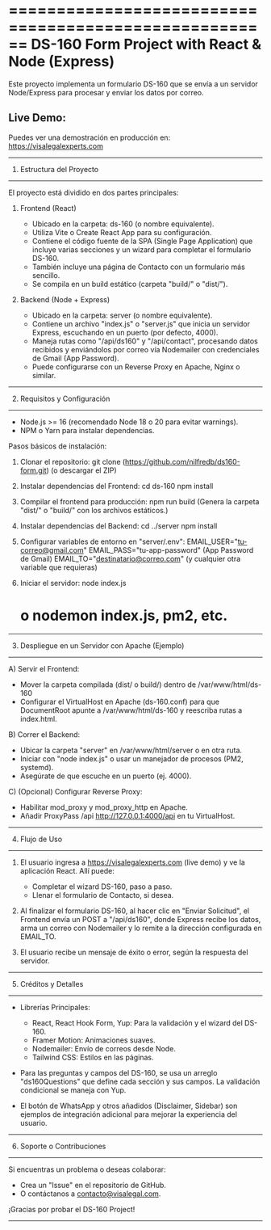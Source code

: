 ======================================================
 DS-160 Form Project with React & Node (Express)
======================================================

Este proyecto implementa un formulario DS-160 que se envía a un servidor Node/Express para procesar y enviar los datos por correo.

Live Demo:
----------
Puedes ver una demostración en producción en:
https://visalegalexperts.com

------------------------------------------------------
1. Estructura del Proyecto
------------------------------------------------------

El proyecto está dividido en dos partes principales:

1) Frontend (React)
   - Ubicado en la carpeta: ds-160 (o nombre equivalente).
   - Utiliza Vite o Create React App para su configuración.
   - Contiene el código fuente de la SPA (Single Page Application) que incluye
     varias secciones y un wizard para completar el formulario DS-160.
   - También incluye una página de Contacto con un formulario más sencillo.
   - Se compila en un build estático (carpeta "build/" o "dist/").

2) Backend (Node + Express)
   - Ubicado en la carpeta: server (o nombre equivalente).
   - Contiene un archivo "index.js" o "server.js" que inicia un servidor
     Express, escuchando en un puerto (por defecto, 4000).
   - Maneja rutas como "/api/ds160" y "/api/contact", procesando datos recibidos
     y enviándolos por correo vía Nodemailer con credenciales de Gmail (App Password).
   - Puede configurarse con un Reverse Proxy en Apache, Nginx o similar.

------------------------------------------------------
2. Requisitos y Configuración
------------------------------------------------------

- Node.js >= 16 (recomendado Node 18 o 20 para evitar warnings).
- NPM o Yarn para instalar dependencias.

Pasos básicos de instalación:

1) Clonar el repositorio:
   git clone (https://github.com/nilfredb/ds160-form.git)
   (o descargar el ZIP)

2) Instalar dependencias del Frontend:
   cd ds-160
   npm install

3) Compilar el frontend para producción:
   npm run build
   (Genera la carpeta "dist/" o "build/" con los archivos estáticos.)

4) Instalar dependencias del Backend:
   cd ../server
   npm install

5) Configurar variables de entorno en "server/.env":
   EMAIL_USER="tu-correo@gmail.com"
   EMAIL_PASS="tu-app-password"   (App Password de Gmail)
   EMAIL_TO="destinatario@correo.com"
   (y cualquier otra variable que requieras)

6) Iniciar el servidor:
   node index.js
   # o nodemon index.js, pm2, etc.

------------------------------------------------------
3. Despliegue en un Servidor con Apache (Ejemplo)
------------------------------------------------------

A) Servir el Frontend:
   - Mover la carpeta compilada (dist/ o build/) dentro de /var/www/html/ds-160
   - Configurar el VirtualHost en Apache (ds-160.conf) para que DocumentRoot
     apunte a /var/www/html/ds-160 y reescriba rutas a index.html.

B) Correr el Backend:
   - Ubicar la carpeta "server" en /var/www/html/server o en otra ruta.
   - Iniciar con "node index.js" o usar un manejador de procesos (PM2, systemd).
   - Asegúrate de que escuche en un puerto (ej. 4000).

C) (Opcional) Configurar Reverse Proxy:
   - Habilitar mod_proxy y mod_proxy_http en Apache.
   - Añadir ProxyPass /api http://127.0.0.1:4000/api en tu VirtualHost.

------------------------------------------------------
4. Flujo de Uso
------------------------------------------------------

1) El usuario ingresa a https://visalegalexperts.com (live demo) y ve la
   aplicación React. Allí puede:
   - Completar el wizard DS-160, paso a paso.
   - Llenar el formulario de Contacto, si desea.

2) Al finalizar el formulario DS-160, al hacer clic en "Enviar Solicitud",
   el Frontend envía un POST a "/api/ds160", donde Express recibe los datos,
   arma un correo con Nodemailer y lo remite a la dirección configurada en
   EMAIL_TO.

3) El usuario recibe un mensaje de éxito o error, según la respuesta del servidor.

------------------------------------------------------
5. Créditos y Detalles
------------------------------------------------------

- Librerías Principales:
  - React, React Hook Form, Yup: Para la validación y el wizard del DS-160.
  - Framer Motion: Animaciones suaves.
  - Nodemailer: Envío de correos desde Node.
  - Tailwind CSS: Estilos en las páginas.

- Para las preguntas y campos del DS-160, se usa un arreglo "ds160Questions"
  que define cada sección y sus campos. La validación condicional se maneja
  con Yup.

- El botón de WhatsApp y otros añadidos (Disclaimer, Sidebar) son ejemplos
  de integración adicional para mejorar la experiencia del usuario.

------------------------------------------------------
6. Soporte o Contribuciones
------------------------------------------------------

Si encuentras un problema o deseas colaborar:
- Crea un "Issue" en el repositorio de GitHub.
- O contáctanos a contacto@visalegal.com.

¡Gracias por probar el DS-160 Project!

------------------------------------------------------
